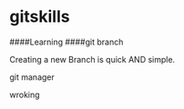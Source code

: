 # gitskills

####Learning
####git branch

Creating a new Branch is quick AND simple.

git manager

wroking 
